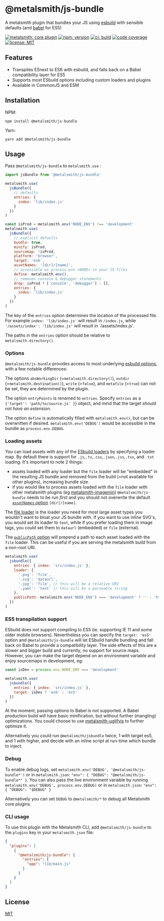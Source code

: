 # @metalsmith/js-bundle

A metalsmith plugin that bundles your JS using [esbuild](https://esbuild.github.io) with sensible defaults (and [babel](https://babeljs.io) for ES5)

[![metalsmith: core plugin][metalsmith-badge]][metalsmith-url]
[![npm: version][npm-badge]][npm-url]
[![ci: build][ci-badge]][ci-url]
[![code coverage][codecov-badge]][codecov-url]
[![license: MIT][license-badge]][license-url]

## Features

- Transpiles ESnext to ES6 with esbuild, and falls back on a Babel compatibility layer for ES5
- Supports most ESbuild options including custom loaders and plugins
- Available in CommonJS and ESM

## Installation

NPM:

```
npm install @metalsmith/js-bundle
```

Yarn:

```
yarn add @metalsmith/js-bundle
```

## Usage

Pass `@metalsmith/js-bundle` to `metalsmith.use` :

```js
import jsBundle from '@metalsmith/js-bundle'

metalsmith.use(
  jsBundle({
    // defaults
    entries: {
      index: 'lib/index.js'
    }
  })
)

const isProd = metalsmith.env('NODE_ENV') !== 'development'
metalsmith.use(
  jsBundle({
    // explicit defaults
    bundle: true,
    minify: isProd,
    sourcemap: !isProd,
    platform: 'browser',
    target: 'es6',
    assetNames: '[dir]/[name]',
    // accessible as process.env.<NAME> in your JS files
    define: metalsmith.env(),
    // removes console & debugger statements
    drop: isProd ? ['console', 'debugger'] : [],
    entries: {
      index: 'lib/index.js'
    }
  })
)
```

The key of the `entries` option determines the location of the processed file. For example `index: 'lib/index.js'` will result in `/index.js`, while `'/assets/index': 'lib/index.js'` will result in `/assets/index.js'.

The paths in the `entries` option should be relative to `metalsmith.directory()`.

### Options

`@metalsmith/js-bundle` provides access to most underlying [esbuild options](https://esbuild.github.io/api/#build-api), with a few notable differences:

The options `absWorkingDir` (=`metalsmith.directory()`), `outdir` (=`metalsmith.destination()`), `write` (=`false`), and `metafile` (=`true`) can not be set, they are determined by the plugin.

The option `entryPoints` is renamed to `entries`. Specify `entries` as a `{'target': 'path/to/source.js' }`} object, and mind that the target _should not have an extension_.

The option `define` is automatically filled with `metalsmith.env()`, but can be overwritten if desired. `metalsmith.env('DEBUG')` would be accessible in the bundle as `process.env.DEBUG`.

### Loading assets

You can load assets with any of the [ESbuild loaders](https://esbuild.github.io/content-types/) by specifying a loader map. By default there is support for `.js`,`.ts`,`.css`,`.json`,`.jsx`,`.tsx`, and `.txt` loading. It's important to note 2 things:

- assets loaded with any loader but the `file` loader will be "embedded" in the resulting JS bundle and removed from the build (=not available for other plugins), increasing bundle size.
- if you would like to process assets loaded with the `file` loader with other metalsmith plugins (eg [metalsmith-imagemin](https://github.com/ahmadnassri/metalsmith-imagemin))
  `@metalsmith/js-bundle` needs to be _run first_ and you should not overwrite the default [`assetNames` option](https://esbuild.github.io/api/#asset-names) `[dir]/[name]`.

The [file loader](https://esbuild.github.io/content-types/#external-file) is the loader you need for most large asset types you wouldn't want to bloat your JS bundle with.
If you want to use inline SVG's, you would set its loader to `text`, while if you prefer loading them in image tags, you could set them to `dataurl` (embedded) or `file` (external).

The [`publicPath` option](https://esbuild.github.io/api/#public-path) will prepend a path to each asset loaded with the `file` loader. This can be useful if you are serving the metalsmith build from a non-root URI.

```js
metalsmith.use(
  jsbundle({
    entries: { index: 'src/index.js' },
    loader: {
      '.png': 'file',
      '.svg': 'dataurl',
      '.jpg': 'file', // this will be a relative URI
      '.yaml': 'text' // this will be a parseable string
    },
    publicPath: metalsmith.env('NODE_ENV') === 'development' ? '' : 'https://johndoe.com'
  })
)
```

### ES5 transpilation support

ESbuild does not support compiling to ES5 (ie. supporting IE 11 and some older mobile browsers).
Nevertheless you can specify the `target: 'es5'` option and `@metalsmith/js-bundle` will let ESbuild handle bundling and fall back on Babel to provide a compatibility layer. The side effects of this are a slower and bigger build and currently, no support for source maps. However, you can make the target depend on an environment variable and enjoy sourcemaps in development, eg:

```js
const isDev = process.env.NODE_ENV === 'development'

metalsmith.use(
  jsbundle({
    entries: { index: 'src/index.js' },
    target: isDev ? 'es6' : 'es5'
  })
)
```

At the moment, passing options to Babel is not supported. A Babel production build will have basic minification, but without further (mangling) optimizations. You could choose to use [metalsmith-uglifyjs](https://github.com/ubenzer/metalsmith-uglifyjs) to further optimize it.

Alternatively you could run `@metalsmith/jsbundle` twice, 1 with target es5, and 1 with higher, and decide with an inline script at run-time which bundle to inject.

### Debug

To enable debug logs, set `metalsmith.env('DEBUG', '@metalsmith/js-bundle*')` or in `metalsmith.json`: `"env": { "DEBUG": "@metalsmith/js-bundle*" }`.
You can also pass the live environment variable by running `metalsmith.env('DEBUG', process.env.DEBUG)` or in `metalsmith.json`: `"env": { "DEBUG": "$DEBUG" }`

Alternatively you can set `DEBUG` to `@metalsmith/*` to debug all Metalsmith core plugins.

### CLI usage

To use this plugin with the Metalsmith CLI, add `@metalsmith/js-bundle` to the `plugins` key in your `metalsmith.json` file:

```json
{
  "plugins": [
    {
      "@metalsmith/js-bundle": {
        "entries": {
          "app": "lib/main.js"
        }
      }
    }
  ]
}
```

## License

[MIT](LICENSE)

[npm-badge]: https://img.shields.io/npm/v/@metalsmith/js-bundle.svg
[npm-url]: https://www.npmjs.com/package/@metalsmith/js-bundle
[ci-badge]: https://github.com/metalsmith/js-bundle/actions/workflows/test.yml/badge.svg
[ci-url]: https://github.com/metalsmith/js-bundle/actions/workflows/test.yml
[metalsmith-badge]: https://img.shields.io/badge/metalsmith-core_plugin-green.svg?longCache=true
[metalsmith-url]: https://metalsmith.io
[codecov-badge]: https://img.shields.io/coveralls/github/metalsmith/js-bundle
[codecov-url]: https://coveralls.io/github/metalsmith/js-bundle
[license-badge]: https://img.shields.io/github/license/metalsmith/js-bundle
[license-url]: LICENSE

